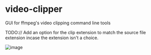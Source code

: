 # video-clipper
GUI for ffmpeg's video clipping command line tools

TODO:// Add an option for the clip extension to match the source file extension incase the extension isn't a choice.

![image](https://imgur.com/mbk1zgp.png)
